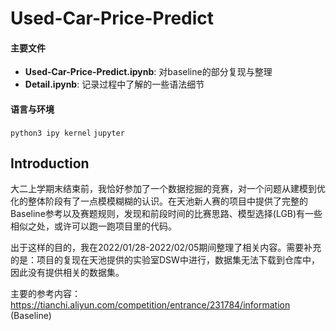 # Used-Car-Price-Predict

#### 主要文件

- **Used-Car-Price-Predict.ipynb**: 对baseline的部分复现与整理
- **Detail.ipynb**: 记录过程中了解的一些语法细节

#### 语言与环境

`python3 ipy kernel`  `jupyter`

## Introduction

大二上学期末结束前，我恰好参加了一个数据挖掘的竞赛，对一个问题从建模到优化的整体阶段有了一点模模糊糊的认识。在天池新人赛的项目中提供了完整的Baseline参考以及赛题规则，发现和前段时间的比赛思路、模型选择(LGB)有一些相似之处，或许可以跑一跑项目里的代码。

出于这样的目的，我在2022/01/28-2022/02/05期间整理了相关内容。需要补充的是：项目的复现在天池提供的实验室DSW中进行，数据集无法下载到仓库中，因此没有提供相关的数据集。

主要的参考内容：https://tianchi.aliyun.com/competition/entrance/231784/information (Baseline)